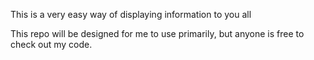 This is a very easy way of displaying information to you all

This repo will be designed for me to use primarily, but anyone is free to check out my code.